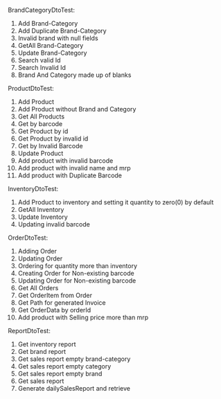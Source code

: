 BrandCategoryDtoTest:

1. Add Brand-Category
2. Add Duplicate Brand-Category
3. Invalid brand with null fields
4. GetAll Brand-Category
5. Update Brand-Category 
6. Search valid Id
7. Search Invalid Id
8. Brand And Category made up of blanks

ProductDtoTest:

1. Add Product
2. Add Product without Brand and Category
3. Get All Products
4. Get by barcode 
5. Get Product by id
6. Get Product by invalid id
7. Get by Invalid Barcode
8. Update Product
9. Add product with invalid barcode
10. Add product with invalid name and mrp
11. Add product with Duplicate Barcode

InventoryDtoTest:
1. Add Product to inventory and setting it quantity to zero(0) by default
2. GetAll Inventory
3. Update Inventory
4. Updating invalid barcode

OrderDtoTest:
1. Adding Order
2. Updating Order
3. Ordering for quantity more than inventory 
4. Creating Order for Non-existing barcode
5. Updating Order for Non-existing barcode
6. Get All Orders
7. Get OrderItem from Order
8. Get Path for generated Invoice
9. Get OrderData by orderId
10. Add product with Selling price more than mrp

ReportDtoTest: 
1. Get inventory report 
2. Get brand report
3. Get sales report empty brand-category
4. Get sales report empty category
5. Get sales report empty brand
6. Get sales report
7. Generate dailySalesReport and retrieve 